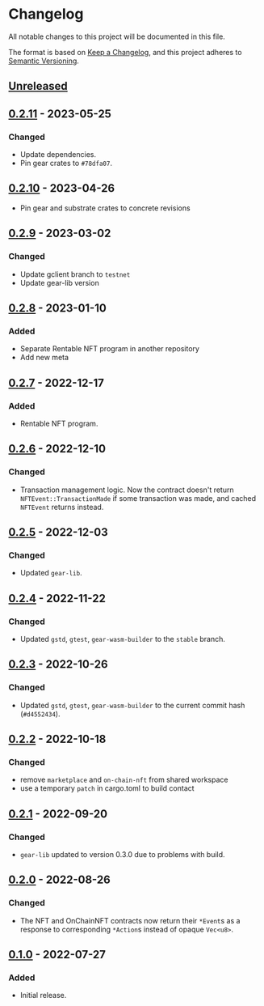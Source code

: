# Changelog
All notable changes to this project will be documented in this file.

The format is based on [Keep a Changelog](https://keepachangelog.com/en/1.0.0/),
and this project adheres to [Semantic Versioning](https://semver.org/spec/v2.0.0.html).

## [Unreleased]

## [0.2.11] - 2023-05-25
### Changed
- Update dependencies.
- Pin gear crates to `#78dfa07`.

## [0.2.10] - 2023-04-26
- Pin gear and substrate crates to concrete revisions

## [0.2.9] - 2023-03-02
### Changed
- Update gclient branch to `testnet`
- Update gear-lib version

## [0.2.8] - 2023-01-10
### Added
- Separate Rentable NFT program in another repository
- Add new meta

## [0.2.7] - 2022-12-17
### Added
- Rentable NFT program.

## [0.2.6] - 2022-12-10
### Changed
- Transaction management logic. Now the contract doesn't return `NFTEvent::TransactionMade` if some transaction was made, and cached `NFTEvent` returns instead.

## [0.2.5] - 2022-12-03
### Changed
- Updated `gear-lib`.

## [0.2.4] - 2022-11-22
### Changed
- Updated `gstd`, `gtest`, `gear-wasm-builder` to the `stable` branch.

## [0.2.3] - 2022-10-26
### Changed
- Updated `gstd`, `gtest`, `gear-wasm-builder` to the current commit hash (`#d4552434`).

## [0.2.2] - 2022-10-18
### Changed
- remove `marketplace` and `on-chain-nft` from shared workspace
- use a temporary `patch` in cargo.toml to build contact

## [0.2.1] - 2022-09-20
### Changed
- `gear-lib` updated to version 0.3.0 due to problems with build.

## [0.2.0] - 2022-08-26
### Changed
- The NFT and OnChainNFT contracts now return their `*Event`s as a response to corresponding `*Action`s instead of opaque `Vec<u8>`.

## [0.1.0] - 2022-07-27
### Added
- Initial release.

[Unreleased]: https://github.com/gear-dapps/non-fungible-token/compare/0.2.11...HEAD
[0.2.11]: https://github.com/gear-dapps/non-fungible-token/compare/0.2.10...0.2.11
[0.2.10]: https://github.com/gear-dapps/non-fungible-token/compare/0.2.9...0.2.10
[0.2.9]: https://github.com/gear-dapps/non-fungible-token/compare/0.2.8...0.2.9
[0.2.8]: https://github.com/gear-dapps/non-fungible-token/compare/0.2.7...0.2.8
[0.2.7]: https://github.com/gear-dapps/non-fungible-token/compare/0.2.6...0.2.7
[0.2.6]: https://github.com/gear-dapps/non-fungible-token/compare/0.2.5...0.2.6
[0.2.5]: https://github.com/gear-dapps/non-fungible-token/compare/0.2.4...0.2.5
[0.2.4]: https://github.com/gear-dapps/non-fungible-token/compare/0.2.3...0.2.4
[0.2.3]: https://github.com/gear-dapps/non-fungible-token/compare/0.2.2...0.2.3
[0.2.2]: https://github.com/gear-dapps/non-fungible-token/compare/0.2.1...0.2.2
[0.2.1]: https://github.com/gear-dapps/non-fungible-token/compare/0.2.0...0.2.1
[0.2.0]: https://github.com/gear-dapps/non-fungible-token/compare/0.1.0...0.2.0
[0.1.0]: https://github.com/gear-dapps/non-fungible-token/compare/ee684b1...0.1.0
